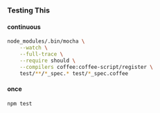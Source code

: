 ### Testing This

#### continuous

```bash
node_modules/.bin/mocha \
    --watch \
    --full-trace \
    --require should \
    --compilers coffee:coffee-script/register \
    test/**/*_spec.* test/*_spec.coffee
```

#### once

```bash
npm test
```
